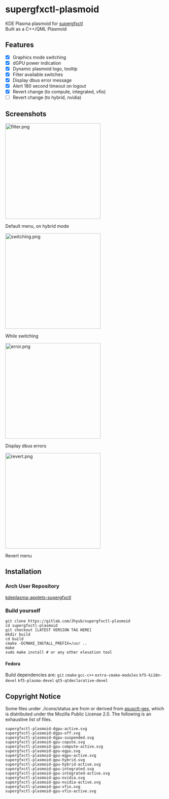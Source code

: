 # supergfxctl-plasmoid

KDE Plasma plasmoid for [supergfxctl](https://gitlab.com/asus-linux/supergfxctl)  
Built as a C++/QML Plasmoid

## Features

- [x] Graphics mode switching
- [x] dGPU power indication
- [x] Dynamic plasmoid logo, tooltip
- [x] Filter available switches
- [x] Display dbus error message
- [x] Alert 180 second timeout on logout
- [x] Revert change (to compute, integrated, vfio)
- [ ] Revert change (to hybrid, nvidia)

## Screenshots

<img src="https://gitlab.com/jhyub/supergfxctl-plasmoid/-/raw/master/screenshots/filter.png" alt="filter.png" width="300">

Default menu, on hybrid mode

<img src="https://gitlab.com/jhyub/supergfxctl-plasmoid/-/raw/master/screenshots/switching.png" alt="switching.png" width="300">

While switching

<img src="https://gitlab.com/jhyub/supergfxctl-plasmoid/-/raw/master/screenshots/error.png" alt="error.png" width="300">

Display dbus errors

<img src="https://gitlab.com/jhyub/supergfxctl-plasmoid/-/raw/master/screenshots/revert.png" alt="revert.png" width="300">

Revert menu

## Installation
### Arch User Repository
[kdeplasma-applets-supergfxctl](https://aur.archlinux.org/packages/kdeplasma-applets-supergfxctl)
### Build yourself

```shell
git clone https://gitlab.com/Jhyub/supergfxctl-plasmoid
cd supergfxctl-plasmoid
git checkout [LATEST VERSION TAG HERE]
mkdir build
cd build
cmake -DCMAKE_INSTALL_PREFIX=/usr ..
make
sudo make install # or any other elevation tool
```
#### Fedora
Build dependencies are: `git` `cmake` `gcc-c++` `extra-cmake-modules` `kf5-ki18n-devel` `kf5-plasma-devel` `qt5-qtdeclarative-devel`

## Copyright Notice
Some files under ./icons/status are from or derived from [asusctl-gex](https://gitlab.com/asus-linux/asusctl-gex), which is distributed under the Mozilla Public License 2.0.
The following is an exhaustive list of files.  
```
supergfxctl-plasmoid-dgpu-active.svg
supergfxctl-plasmoid-dgpu-off.svg
supergfxctl-plasmoid-dgpu-suspended.svg
supergfxctl-plasmoid-gpu-copute.svg
supergfxctl-plasmoid-gpu-compute-active.svg
supergfxctl-plasmoid-gpu-egpu.svg
supergfxctl-plasmoid-gpu-egpu-active.svg
supergfxctl-plasmoid-gpu-hybrid.svg
supergfxctl-plasmoid-gpu-hybrid-active.svg
supergfxctl-plasmoid-gpu-integrated.svg
supergfxctl-plasmoid-gpu-integrated-active.svg
supergfxctl-plasmoid-gpu-nvidia.svg
supergfxctl-plasmoid-gpu-nvidia-active.svg
supergfxctl-plasmoid-gpu-vfio.svg
supergfxctl-plasmoid-gpu-vfio-active.svg
```
